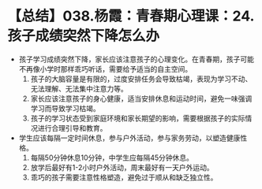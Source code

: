 # 【总结】038.杨霞：青春期心理课：24.孩子成绩突然下降怎么办

-   孩子学习成绩突然下降，家长应该注意孩子的心理变化。在青春期，孩子可能不再像小学时那样乖巧听话，需要给予适当的自主空间。
    1.  孩子的大脑容量是有限的，过度安排任务会导致枯竭，表现为学习不动、无法理解、无法集中注意力等。
    2.  家长应该注意孩子的身心健康，适当安排休息和运动时间，避免一味强调学习而导致学习枯竭。
    3.  孩子的学习状态受到家庭环境和家长期望的影响，需要根据孩子的实际情况进行合理引导和教育。
-   学生应该每隔一定时间休息，参与户外活动，参与家务劳动，以塑造健康性格。
    1.  每隔50分钟休息10分钟，中学生应每隔45分钟休息。
    2.  放学后最好有1-2小时户外活动，周末最好有一天户外运动。
    3.  乖巧的孩子需要注意性格塑造，避免过于顺从和缺乏独立性。